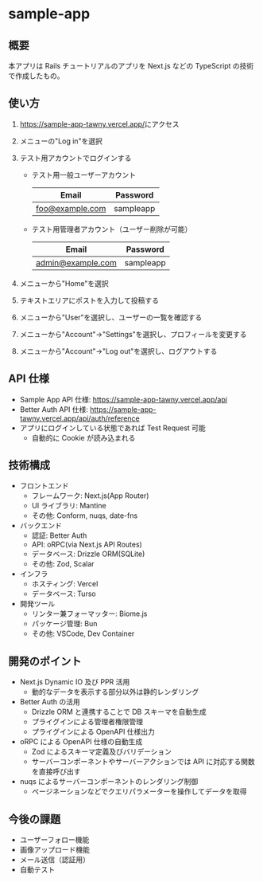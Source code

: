 # sample-app

## 概要

本アプリは Rails チュートリアルのアプリを Next.js などの TypeScript の技術で作成したもの。

## 使い方

1. <https://sample-app-tawny.vercel.app/>にアクセス
2. メニューの"Log in"を選択
3. テスト用アカウントでログインする

   - テスト用一般ユーザーアカウント

     | Email           | Password  |
     | --------------- | --------- |
     | foo@example.com | sampleapp |

   - テスト用管理者アカウント（ユーザー削除が可能）

     | Email             | Password  |
     | ----------------- | --------- |
     | admin@example.com | sampleapp |

4. メニューから"Home"を選択
5. テキストエリアにポストを入力して投稿する
6. メニューから"User"を選択し、ユーザーの一覧を確認する
7. メニューから"Account"->"Settings"を選択し、プロフィールを変更する
8. メニューから"Account"->"Log out"を選択し、ログアウトする

## API 仕様

- Sample App API 仕様: <https://sample-app-tawny.vercel.app/api>
- Better Auth API 仕様: <https://sample-app-tawny.vercel.app/api/auth/reference>
- アプリにログインしている状態であれば Test Request 可能
  - 自動的に Cookie が読み込まれる

## 技術構成

- フロントエンド
  - フレームワーク: Next.js(App Router)
  - UI ライブラリ: Mantine
  - その他: Conform, nuqs, date-fns
- バックエンド
  - 認証: Better Auth
  - API: oRPC(via Next.js API Routes)
  - データベース: Drizzle ORM(SQLite)
  - その他: Zod, Scalar
- インフラ
  - ホスティング: Vercel
  - データベース: Turso
- 開発ツール
  - リンター兼フォーマッター: Biome.js
  - パッケージ管理: Bun
  - その他: VSCode, Dev Container

## 開発のポイント

- Next.js Dynamic IO 及び PPR 活用
  - 動的なデータを表示する部分以外は静的レンダリング
- Better Auth の活用
  - Drizzle ORM と連携することで DB スキーマを自動生成
  - プライグインによる管理者権限管理
  - プライグインによる OpenAPI 仕様出力
- oRPC による OpenAPI 仕様の自動生成
  - Zod によるスキーマ定義及びバリデーション
  - サーバーコンポーネントやサーバーアクションでは API に対応する関数を直接呼び出す
- nuqs によるサーバーコンポーネントのレンダリング制御
  - ページネーションなどでクエリパラメーターを操作してデータを取得

## 今後の課題

- ユーザーフォロー機能
- 画像アップロード機能
- メール送信（認証用）
- 自動テスト
